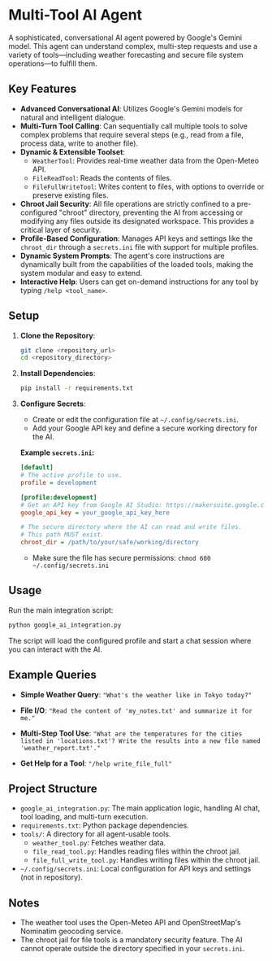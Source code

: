 # Multi-Tool AI Agent

A sophisticated, conversational AI agent powered by Google's Gemini model. This agent can understand complex, multi-step requests and use a variety of tools—including weather forecasting and secure file system operations—to fulfill them.

## Key Features

- **Advanced Conversational AI**: Utilizes Google's Gemini models for natural and intelligent dialogue.
- **Multi-Turn Tool Calling**: Can sequentially call multiple tools to solve complex problems that require several steps (e.g., read from a file, process data, write to another file).
- **Dynamic & Extensible Toolset**:
    - `WeatherTool`: Provides real-time weather data from the Open-Meteo API.
    - `FileReadTool`: Reads the contents of files.
    - `FileFullWriteTool`: Writes content to files, with options to override or preserve existing files.
- **Chroot Jail Security**: All file operations are strictly confined to a pre-configured "chroot" directory, preventing the AI from accessing or modifying any files outside its designated workspace. This provides a critical layer of security.
- **Profile-Based Configuration**: Manages API keys and settings like the `chroot_dir` through a `secrets.ini` file with support for multiple profiles.
- **Dynamic System Prompts**: The agent's core instructions are dynamically built from the capabilities of the loaded tools, making the system modular and easy to extend.
- **Interactive Help**: Users can get on-demand instructions for any tool by typing `/help <tool_name>`.

## Setup

1.  **Clone the Repository**:
    ```bash
    git clone <repository_url>
    cd <repository_directory>
    ```

2.  **Install Dependencies**:
    ```bash
    pip install -r requirements.txt
    ```

3.  **Configure Secrets**:
    -   Create or edit the configuration file at `~/.config/secrets.ini`.
    -   Add your Google API key and define a secure working directory for the AI.

    **Example `secrets.ini`:**
    ```ini
    [default]
    # The active profile to use.
    profile = development

    [profile:development]
    # Get an API key from Google AI Studio: https://makersuite.google.com/
    google_api_key = your_google_api_key_here

    # The secure directory where the AI can read and write files.
    # This path MUST exist.
    chroot_dir = /path/to/your/safe/working/directory
    ```
    -   Make sure the file has secure permissions: `chmod 600 ~/.config/secrets.ini`

## Usage

Run the main integration script:

```bash
python google_ai_integration.py
```

The script will load the configured profile and start a chat session where you can interact with the AI.

## Example Queries

- **Simple Weather Query**:
  `"What's the weather like in Tokyo today?"`

- **File I/O**:
  `"Read the content of 'my_notes.txt' and summarize it for me."`

- **Multi-Step Tool Use**:
  `"What are the temperatures for the cities listed in 'locations.txt'? Write the results into a new file named 'weather_report.txt'."`

- **Get Help for a Tool**:
  `"/help write_file_full"`

## Project Structure

-   `google_ai_integration.py`: The main application logic, handling AI chat, tool loading, and multi-turn execution.
-   `requirements.txt`: Python package dependencies.
-   `tools/`: A directory for all agent-usable tools.
    -   `weather_tool.py`: Fetches weather data.
    -   `file_read_tool.py`: Handles reading files within the chroot jail.
    -   `file_full_write_tool.py`: Handles writing files within the chroot jail.
-   `~/.config/secrets.ini`: Local configuration for API keys and settings (not in repository).

## Notes

-   The weather tool uses the Open-Meteo API and OpenStreetMap's Nominatim geocoding service.
-   The chroot jail for file tools is a mandatory security feature. The AI cannot operate outside the directory specified in your `secrets.ini`.
